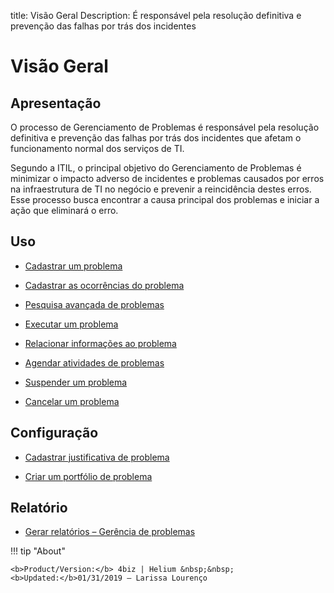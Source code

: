 title: Visão Geral 
Description: É responsável pela resolução definitiva e prevenção das falhas por trás dos incidentes

# Visão Geral

Apresentação
----------------

O processo de Gerenciamento de Problemas é responsável pela resolução definitiva
e prevenção das falhas por trás dos incidentes que afetam o funcionamento normal
dos serviços de TI.

Segundo a ITIL, o principal objetivo do Gerenciamento de Problemas é minimizar o
impacto adverso de incidentes e problemas causados por erros na infraestrutura
de TI no negócio e prevenir a reincidência destes erros. Esse processo busca
encontrar a causa principal dos problemas e iniciar a ação que eliminará o erro.

Uso
----------------

-   [Cadastrar um problema](/pt-br/4biz-helium/processes/problem/use/register-problem.html)

-   [Cadastrar as ocorrências do problema](/pt-br/4biz-helium/processes/problem/use/problem-occurrences.html)

-   [Pesquisa avançada de problemas](/pt-br/4biz-helium/processes/problem/use/advanced-search-for-problem.html)

-   [Executar um problema](/pt-br/4biz-helium/processes/problem/use/problem-execution.html)

-   [Relacionar informações ao problema](/pt-br/4biz-helium/processes/problem/use/relate-information-to-problem.html)

-   [Agendar atividades de problemas](/pt-br/4biz-helium/processes/problem/use/schedule-problem-activities.html)

-   [Suspender um problema](/pt-br/4biz-helium/processes/problem/use/suspend-problem.html)

-   [Cancelar um problema](/pt-br/4biz-helium/processes/problem/use/cancel-problem.html)

Configuração
----------------

-   [Cadastrar justificativa de problema](/pt-br/4biz-helium/processes/problem/configuration/problem-justification.html)

-   [Criar um portfólio de problema](/pt-br/4biz-helium/processes/problem/configuration/problem-portfolio.html)

Relatório
-------------

-   [Gerar relatórios – Gerência de problemas](/pt-br/4biz-helium/processes/problem/use/generate-reports-problem-management.html)

!!! tip "About"

    <b>Product/Version:</b> 4biz | Helium &nbsp;&nbsp;
    <b>Updated:</b>01/31/2019 – Larissa Lourenço
